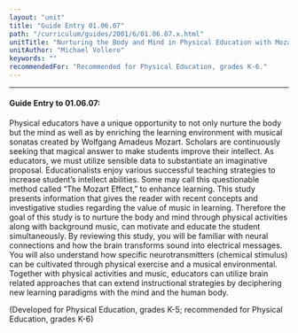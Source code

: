 ```yaml
---
layout: "unit"
title: "Guide Entry 01.06.07"
path: "/curriculum/guides/2001/6/01.06.07.x.html"
unitTitle: "Nurturing the Body and Mind in Physical Education with Mozart"
unitAuthor: "Michael Vollero"
keywords: ""
recommendedFor: "Recommended for Physical Education, grades K-6."
---
```

<body>
<hr/>
<h4>
Guide Entry to 01.06.07:
</h4>
<p>
Physical educators have a unique opportunity to not only nurture the body but the mind as well as by enriching the learning environment with musical sonatas created by Wolfgang Amadeus Mozart. Scholars are continuously seeking that magical answer to make students improve their intellect. As educators, we must utilize sensible data to substantiate an imaginative proposal. Educationalists enjoy various successful teaching strategies to increase student’s intellect abilities. Some may call this questionable method called “The Mozart Effect,” to enhance learning. This study presents information that gives the reader with recent concepts and investigative studies regarding the value of music in learning. Therefore the goal of this study is to nurture the body and mind through physical activities along with background music, can motivate and educate the student simultaneously. By reviewing this study, you will be familiar with neural connections and how the brain transforms sound into electrical messages. You will also understand how specific neurotransmitters (chemical stimulus) can be cultivated through physical exercise and a musical environmental. Together with physical activities and music, educators can utilize brain related approaches that can extend instructional strategies by deciphering new learning paradigms with the mind and the human body.
</p>
<p>
(Developed for Physical Education, grades K-5; recommended for Physical Education, grades K-6)
</p>
</body>
